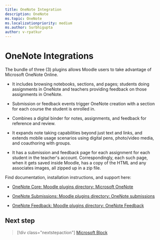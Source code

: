```yaml
---  
title: OneNote Integration
description: OneNote 
ms.topic: OneNote
ms.localizationpriority: medium
ms.author: Surbhigupta
author: v-rpatkur
---
```


# OneNote Integrations

The bundle of three (3) plugins allows Moodle users to take advantage of Microsoft OneNote Online. 

* It includes browsing notebooks, sections, and pages; students doing assignments in OneNote and teachers providing feedback on those assignments in OneNote.

* Submission or feedback events trigger OneNote creation with a section for each course the student is enrolled in.

* Combines a digital binder for notes, assignments, and feedback for reference and review. 

* It expands note taking capabilities beyond just text and links, and extends mobile usage scenarios using digital pens, photo/video media, and coauthoring with groups. 

* It has a submission and feedback page for each assignment for each student in the teacher's account. Correspondingly, each such page, when it gets saved inside Moodle, has a copy of the HTML and any associates images, all zipped up in a zip file.

Find documentation, installation instructions, and support here:

* [OneNote Core: Moodle plugins directory: Microsoft OneNote](https://moodle.org/plugins/local_onenote)

* [OneNote Submissions: Moodle plugins directory: OneNote submissions](https://moodle.org/plugins/assignsubmission_onenote)

* [OneNote Feedback: Moodle plugins directory: OneNote Feedback](https://moodle.org/plugins/assignfeedback_onenote)

## Next step

> [!div class="nextstepaction"]
> [Microsoft Block](/teamblog)
